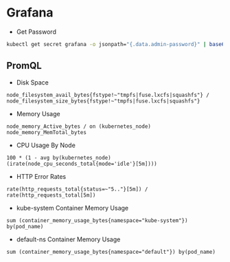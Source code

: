 # Grafana

- Get Password

```bash
kubectl get secret grafana -o jsonpath="{.data.admin-password}" | base64 --decode ; echo
```

## PromQL

- Disk Space

```
node_filesystem_avail_bytes{fstype!~"tmpfs|fuse.lxcfs|squashfs"} / node_filesystem_size_bytes{fstype!~"tmpfs|fuse.lxcfs|squashfs"}
```

- Memory Usage

```
node_memory_Active_bytes / on (kubernetes_node) node_memory_MemTotal_bytes
```

- CPU Usage By Node

```
100 * (1 - avg by(kubernetes_node)(irate(node_cpu_seconds_total{mode='idle'}[5m])))
```

- HTTP Error Rates

```
rate(http_requests_total{status=~"5.."}[5m]) / rate(http_requests_total[5m])
```

- kube-system Container Memory Usage

```
sum (container_memory_usage_bytes{namespace="kube-system"}) by(pod_name)
```

- default-ns Container Memory Usage

```
sum (container_memory_usage_bytes{namespace="default"}) by(pod_name)
```